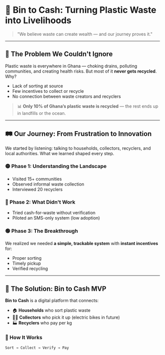 # 🧺 Bin to Cash: Turning Plastic Waste into Livelihoods

> "We believe waste can create wealth — and our journey proves it."

---

## 🚨 The Problem We Couldn't Ignore

Plastic waste is everywhere in Ghana — choking drains, polluting communities, and creating health risks. But most of it **never gets recycled**. Why?

- Lack of sorting at source  
- Few incentives to collect or recycle  
- No connection between waste creators and recyclers



> 📊 **Only 10% of Ghana’s plastic waste is recycled** — the rest ends up in landfills or the ocean.

---

## 🛤️ Our Journey: From Frustration to Innovation

We started by listening: talking to households, collectors, recyclers, and local authorities. What we learned shaped every step.

### 🟡 Phase 1: Understanding the Landscape
- Visited 15+ communities
- Observed informal waste collection
- Interviewed 20 recyclers

### 🔴 Phase 2: What Didn't Work
- Tried cash-for-waste without verification
- Piloted an SMS-only system (low adoption)

### 🟢 Phase 3: The Breakthrough
We realized we needed **a simple, trackable system** with **instant incentives** for:
- Proper sorting
- Timely pickup
- Verified recycling

---

## 🌱 The Solution: Bin to Cash MVP

**Bin to Cash** is a digital platform that connects:
- 🏠 **Households** who sort plastic waste
- 🚴‍♂️ **Collectors** who pick it up (electric bikes in future)
- 🏭 **Recyclers** who pay per kg

### 🔁 How It Works

```plaintext
Sort → Collect → Verify → Pay
```


```
